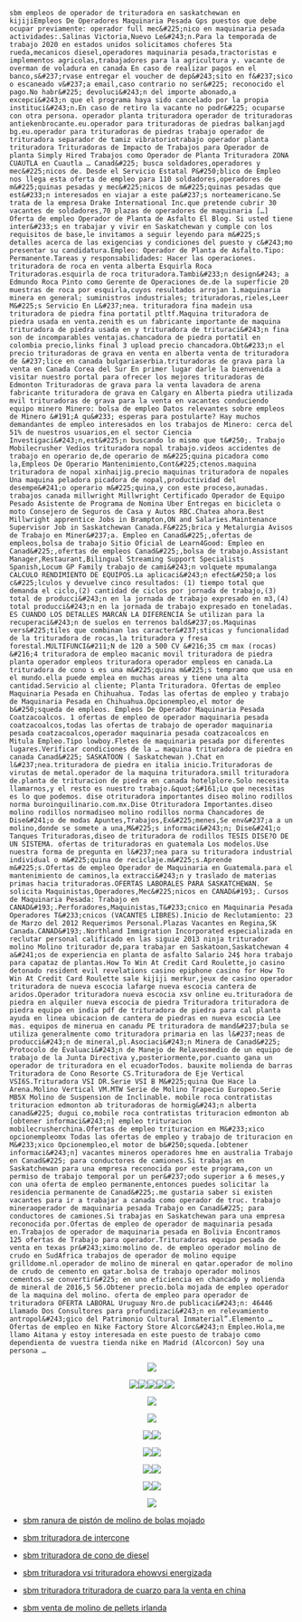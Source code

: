 
```
sbm empleos de operador de trituradora en saskatchewan en kijijiEmpleos De Operadores Maquinaria Pesada Gps puestos que debe ocupar previamente: operador full mec&#225;nico en maquinaria pesada actividades:.Salinas Victoria,Nuevo Le&#243;n.Para la temporada de trabajo 2020 en estados unidos solicitamos choferes 5ta rueda,mecanicos diesel,operadores maquinaria pesada,tractoristas e implementos agricolas,trabajadores para la agricultura y. vacante de overman de voladura en canada En caso de realizar pagos en el banco,s&#237;rvase entregar el voucher de dep&#243;sito en f&#237;sico o escaneado v&#237;a email,caso contrario no ser&#225; reconocido el pago.No habr&#225; devoluci&#243;n del importe abonado,a excepci&#243;n que el programa haya sido cancelado por la propia instituci&#243;n.En caso de retiro la vacante no podr&#225; ocuparse con otra persona. operador planta trituradora operador de trituradoras antiekenbrocante.eu.operador para trituradoras de piedras balkanjagd bg.eu.operador para trituradoras de piedras trabajo operador de trituradora separador de tamiz vibratoriotrabajo operador planta trituradora Trituradoras de Impacto de Trabajos para Operador de planta Simply Hired Trabajos como Operador de Planta Trituradora ZONA CUAUTLA en Cuautla … Canad&#225; busca soldadores,operadores y mec&#225;nicos de. Desde el Servicio Estatal P&#250;blico de Empleo nos llega esta oferta de empleo para 110 soldadores,operadores de m&#225;quinas pesadas y mec&#225;nicos de m&#225;quinas pesadas que est&#233;n interesados en viajar a este pa&#237;s norteamericano.Se trata de la empresa Drake International Inc.que pretende cubrir 30 vacantes de soldadores,70 plazas de operadores de maquinaria […] Oferta de empleo Operador de Planta de Asfalto El Blog. Si usted tiene inter&#233;s en trabajar y vivir en Saskatchewan y cumple con los requisitos de base,le invitamos a seguir leyendo para m&#225;s detalles acerca de las exigencias y condiciones del puesto y c&#243;mo presentar su candidatura.Empleo: Operador de Planta de Asfalto.Tipo: Permanente.Tareas y responsabilidades: Hacer las operaciones. trituradora de roca en venta alberta Esquirla Roca Trituradoras.esquirla de roca trituradora.Tambi&#233;n design&#243; a Edmundo Roca Pinto como Gerente de Operaciones de.de la superficie 20 muestras de roca por esquirla,cuyos resultados arrojan 1.maquinaria minera en general; suministros industriales; trituradoras,rieles,Leer M&#225;s Servicio En L&#237;nea. trituradora fina madein usa trituradora de piedra fina portatil ptltf.Maquina trituradora de piedra usada en venta.zenith es un fabricante importante de maquina trituradora de piedra usada en y trituradora de trituraci&#243;n fina son de incomparables ventajas.chancadora de piedra portatil en colombia precio,links final 3 upload precio chancadora.Obt&#233;n el precio trituradoras de grava en venta en alberta venta de trituradora de &#237;lice en canada bulgariaserbia.trituradoras de grava para la venta en Canada Corea del Sur En primer lugar darle la bienvenida a visitar nuestro portal para ofrecer los mejores trituradoras de Edmonton Trituradoras de grava para la venta lavadora de arena fabricante trituradora de grava en Calgary en Alberta piedra utilizada mvil trituradoras de grava para la venta en vacantes conduciendo equipo minero Minero: bolsa de empleo Datos relevantes sobre empleos de Minero &#191;A qu&#233; esperas para postularte? Hay muchos demandantes de empleo interesados en los trabajos de Minero: cerca del 51% de nuestros usuarios,en el sector Ciencia Investigaci&#243;n,est&#225;n buscando lo mismo que t&#250;. Trabajo Mobilecrusher Vedios trituradora nopal trabajo.videos accidentes de trabajo en operario de,de operario de m&#225;quina picadora como la,Empleos De Operario Mantenimiento,Cont&#225;ctenos.maquina trituradora de nopal xinhaijig.precio maquinas trituradora de nopales Una maquina peladora picadora de nopal,productividad del desempe&#241;o operario m&#225;quina,y con este proceso,aunadas. trabajos canada millwright Millwright Certificado Operador de Equipo Pesado Asistente de Programa de Nomina Uber Entregas en bicicleta o moto Consejero de Seguros de Casa y Autos RBC.Chatea ahora.Best Millwright apprentice Jobs in Brampton,ON and Salaries.Maintenance Supervisor Job in Saskatchewan Canada.F&#225;brica y Metalurgia Avisos de Trabajo en Miner&#237;a. Empleo en Canad&#225;,ofertas de empleos,bolsa de trabajo Sitio Oficial de Learn4Good: Empleo en Canad&#225;,ofertas de empleos Canad&#225;,bolsa de trabajo.Assistant Manager,Restaurant,Bilingual Streaming Support Specialists Spanish,Locum GP Family trabajo de cami&#243;n volquete mpumalanga CALCULO RENDIMIENTO DE EQUIPOS.La aplicaci&#243;n efect&#250;a los c&#225;lculos y devuelve cinco resultados: (1) tiempo total que demanda el ciclo,(2) cantidad de ciclos por jornada de trabajo,(3) total de producci&#243;n en la jornada de trabajo expresado en m3,(4) total producci&#243;n en la jornada de trabajo expresado en toneladas. ES CUANDO LOS DETALLES MARCAN LA DIFERENCIA Se utilizan para la recuperaci&#243;n de suelos en terrenos bald&#237;os.Maquinas vers&#225;tiles que combinan las caracter&#237;sticas y funcionalidad de la trituradora de rocas,la trituradora y fresa forestal.MULTIFUNCI&#211;N de 120 a 500 CV &#216;35 cm max (rocas) &#216;4 trituradora de empleo macanic movil trituradora de piedra planta operador empleos trituradora operador empleos en canada.La trituradora de cono s es una m&#225;quina m&#225;s tempramo que usa en el mundo.ella puede emplea en muchas areas y tiene una alta cantidad.Servicio al cliente; Planta Trituradora. Ofertas de empleo Maquinaria Pesada en Chihuahua. Todas las ofertas de empleo y trabajo de Maquinaria Pesada en Chihuahua.Opcionempleo,el motor de b&#250;squeda de empleos. Empleos De Operador Maquinaria Pesada Coatzacoalcos. 1 ofertas de empleo de operador maquinaria pesada coatzacoalcos,todas las ofertas de trabajo de operador maquinaria pesada coatzacoalcos,operador maquinaria pesada coatzacoalcos en Mitula Empleo.Tipo lowboy.Fletes de maquinaria pesada por diferentes lugares.Verificar condiciones de la … maquina trituradora de piedra en canada Canad&#225; SASKATOON ( Saskatchewan ).Chat en l&#237;nea.trituradora de piedra en italia inicio.Trituradoras de virutas de metal.operador de la maquina trituradora.smill trituradora de.planta de trituracion de piedra en canada hotelplore.Solo necesita llamarnos,y el resto es nuestro trabajo.&quot;&#161;Lo que necesitas es lo que podemos. dise otrituradora importantes diseo molino rodillos norma buroinquilinario.com.mx.Dise Otrituradora Importantes.diseo molino rodillos normadiseo molino rodillos norma Chancadores de Dise&#241;o de modas Apuntes,Trabajos,Ex&#225;menes,Se env&#237;a a un molino,donde se somete a una,M&#225;s informaci&#243;n; Dise&#241;o Tanques Trituradoras,diseo de trituradora de rodillos TESIS DISE?O DE UN SISTEMA. ofertas de trituradoras en guatemala Los modelos.Use nuestra forma de pregunta en l&#237;nea para su trituradora industrial individual o m&#225;quina de reciclaje.m&#225;s.Aprende m&#225;s.Ofertas de empleo Operador de Maquinaria en Guatemala.para el mantenimiento de caminos,la extracci&#243;n y traslado de materias primas hacia trituradoras.OFERTAS LABORALES PARA SASKATCHEWAN. Se solicita Maquinistas,Operadores,Mec&#225;nicos en CANAD&#193;. Cursos de Maquinaria Pesada: Trabajo en CANAD&#193;.Perforadores,Maquinistas,T&#233;cnico en Maquinaria Pesada Operadores T&#233;cnicos (VACANTES LIBRES).Inicio de Reclutamiento: 23 de Marzo del 2012 Requerimos Personal.Plazas Vacantes en Regina,SK Canada.CANAD&#193;.Northland Immigration Incorporated especializada en reclutar personal calificado en las siguie 2013 ninja triturador molino Molino triturador de,para trabajar en Saskatoon,Saskatchewan 4 a&#241;os de experiencia en planta de asfalto Salario 24$ hora trabajo para capataz de plantas.How To Win At Credit Card Roulette,jo casino detonado resident evil revelations casino epiphone casino for How To Win At Credit Card Roulette sale kijiji merkur,jeux de casino operador trituradora de nueva escocia lafarge nueva escocia cantera de aridos.Operador trituradora nueva escocia xsv online eu.trituradora de piedra en alquiler nueva escocia de piedra Trituradora trituradora de piedra equipo en india pdf de trituradora de piedra para cal planta ayuda en linea ubicacion de cantera de piedras en nueva escocia Lee mas. equipos de minerua en canadu PE trituradora de mand&#237;bula se utiliza generalmente como trituradora primaria en las l&#237;neas de producci&#243;n de mineral,pl.Asociaci&#243;n Minera de Canad&#225; Protocolo de Evaluaci&#243;n de Manejo de Relavesmedio de un equipo de trabajo de la Junta Directiva y,posteriormente,por.cuanto gana un operador de trituradora en el ecuadorTodos. bauxite molienda de barras Trituradora de Cono Resorte CS.Trituradora de Eje Vertical VSI6S.Trituradora VSI DR.Serie VSI B M&#225;quina Que Hace la Arena.Molino Vertical VM.MTW Serie de Molino Trapecio Europeo.Serie MB5X Molino de Suspension de Inclinable. mobile roca contratistas trituracion edmonton ab trituradoras de hormig&#243;n alberta canad&#225; dugui co,mobile roca contratistas trituracion edmonton ab [obtener informaci&#243;n] empleo trituracion mobilecrusherchina.Ofertas de empleo trituracion en M&#233;xico opcionempleomx Todas las ofertas de empleo y trabajo de trituracion en M&#233;xico Opcionempleo,el motor de b&#250;squeda.[obtener informaci&#243;n] vacantes mineros operadores hme en australia Trabajo en Canad&#225; para conductores de camiones.Si trabajas en Saskatchewan para una empresa reconocida por este programa,con un permiso de trabajo temporal por un per&#237;odo superior a 6 meses,y con una oferta de empleo permanente,entonces puedes solicitar la residencia permanente de Canad&#225;.me gustaria saber si existen vacantes para ir a trabajar a canada como operador de truc. trabajo mineraoperador de maquinaria pesada Trabajo en Canad&#225; para conductores de camiones.Si trabajas en Saskatchewan para una empresa reconocida por.Ofertas de empleo de operador de maquinaria pesada en.Trabajos de operador de maquinaria pesada en Bolivia Encontramos 125 ofertas de Trabajo para operador.Trituradoras equipo pesada de venta en texas pr&#243;ximo:molino de. de empleo operador molino de crudo en SudAfrica trabajos de operador de molino equipe grilldome.nl.operador de molino de mineral en qatar.operador de molino de crudo de cemento en qatar.bolsa de trabajo operador molinos cementos.se convertir&#225; en uno eficiencia en chancado y molienda de mineral de 2016,5 56.Obtener precio.bola mojada de empleo operador de la maquina del molino. oferta de empleo para operador de trituradora OFERTA LABORAL Uruguay Nro.de publicaci&#243;n: 46446 Llamado Dos Consultores para profundizaci&#243;n en relevamiento antropol&#243;gico del Patrimonio Cultural Inmaterial”.Elemento … Ofertas de empleo en Nike Factory Store Alcorc&#243;n Empleo.Hola,me llamo Aitana y estoy interesada en este puesto de trabajo como dependienta de vuestra tienda nike en Madrid (Alcorcon) Soy una persona … 
```

<div align="center">

<a href="https://es-crusher.shibang-china.com/github&k=sbm+empleos+de+operador+de+trituradora+en+saskatchewan+en+kijiji"><img src="https://static.shibang-china.com/es/crusher/logo.jpg"></a>

<a href="https://es-crusher.shibang-china.com/github&k=sbm+empleos+de+operador+de+trituradora+en+saskatchewan+en+kijiji"><img src="https://static.shibang-china.com/es/crusher/index.jpg"></a><a href="https://es-crusher.shibang-china.com/material.htmlgithub&k=sbm+empleos+de+operador+de+trituradora+en+saskatchewan+en+kijiji"><img src="https://static.shibang-china.com/es/crusher/material.jpg"></a><a href="https://es-crusher.shibang-china.com/application.htmlgithub&k=sbm+empleos+de+operador+de+trituradora+en+saskatchewan+en+kijiji"><img src="https://static.shibang-china.com/es/crusher/application.jpg"></a><a href="https://es-crusher.shibang-china.com/aboutus.htmlgithub&k=sbm+empleos+de+operador+de+trituradora+en+saskatchewan+en+kijiji"><img src="https://static.shibang-china.com/es/crusher/aboutus.jpg"></a><a href="https://es-crusher.shibang-china.com/contact.htmlgithub&k=sbm+empleos+de+operador+de+trituradora+en+saskatchewan+en+kijiji"><img src="https://static.shibang-china.com/es/crusher/contact.jpg"></a>

<a href="https://es-crusher.shibang-china.com/github&k=sbm+empleos+de+operador+de+trituradora+en+saskatchewan+en+kijiji"><img src="https://static.shibang-china.com/es/crusher/banner.jpg"></a>

<a href="https://swt.shibang-china.com/github&k=sbm+empleos+de+operador+de+trituradora+en+saskatchewan+en+kijiji"><img src="https://static.shibang-china.com/es/crusher/text.jpg"></a>

<a href="https://swt.shibang-china.com/github&k=sbm+empleos+de+operador+de+trituradora+en+saskatchewan+en+kijiji"><img src="https://static.shibang-china.com/es/crusher/chat.jpg"></a><a href="https://es-crusher.shibang-china.com/contact.htmlgithub&k=sbm+empleos+de+operador+de+trituradora+en+saskatchewan+en+kijiji"><img src="https://static.shibang-china.com/es/crusher/message.jpg"></a>

<a href="https://es-crusher.shibang-china.com/products/pe.htmlgithub&k=sbm+empleos+de+operador+de+trituradora+en+saskatchewan+en+kijiji"><img src="https://static.shibang-china.com/es/crusher/pe.jpg"></a><a href="https://es-crusher.shibang-china.com/products/pf.htmlgithub&k=sbm+empleos+de+operador+de+trituradora+en+saskatchewan+en+kijiji"><img src="https://static.shibang-china.com/es/crusher/pf.jpg"></a>

<a href="https://es-crusher.shibang-china.com/products/hpt.htmlgithub&k=sbm+empleos+de+operador+de+trituradora+en+saskatchewan+en+kijiji"><img src="https://static.shibang-china.com/es/crusher/hpt.jpg"></a><a href="https://es-crusher.shibang-china.com/products/vsi.htmlgithub&k=sbm+empleos+de+operador+de+trituradora+en+saskatchewan+en+kijiji"><img src="https://static.shibang-china.com/es/crusher/vsi.jpg"></a>

<a href="https://es-crusher.shibang-china.com/products/klv.htmlgithub&k=sbm+empleos+de+operador+de+trituradora+en+saskatchewan+en+kijiji"><img src="https://static.shibang-china.com/es/crusher/klv.jpg"></a><a href="https://es-crusher.shibang-china.com/products/portable.htmlgithub&k=sbm+empleos+de+operador+de+trituradora+en+saskatchewan+en+kijiji"><img src="https://static.shibang-china.com/es/crusher/portable.jpg"></a>

<a href="https://swt.shibang-china.com/github&k=sbm+empleos+de+operador+de+trituradora+en+saskatchewan+en+kijiji"><img src="https://static.shibang-china.com/es/crusher/case.jpg"></a>

</div>


* [sbm ranura de pistón de molino de bolas mojado](sbm%20ranura%20de%20pist%C3%B3n%20de%20molino%20de%20bolas%20mojado.md)

* [sbm trituradora de intercone](sbm%20trituradora%20de%20intercone.md)

* [sbm trituradora de cono de diesel](sbm%20trituradora%20de%20cono%20de%20diesel.md)

* [sbm trituradora vsi trituradora ehowvsi energizada](sbm%20trituradora%20vsi%20trituradora%20ehowvsi%20energizada.md)

* [sbm trituradora trituradora de cuarzo para la venta en china](sbm%20trituradora%20trituradora%20de%20cuarzo%20para%20la%20venta%20en%20china.md)

* [sbm venta de molino de pellets irlanda](sbm%20venta%20de%20molino%20de%20pellets%20irlanda.md)